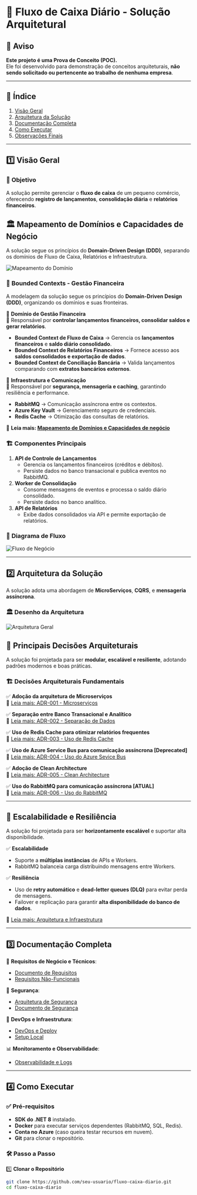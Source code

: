 # 📌 Fluxo de Caixa Diário - Solução Arquitetural

## 🚨 Aviso

**Este projeto é uma Prova de Conceito (POC).**  
Ele foi desenvolvido para demonstração de conceitos arquiteturais, **não sendo solicitado ou pertencente ao trabalho de nenhuma empresa**.

---

## 📖 Índice
1. [Visão Geral](#1-visão-geral)
2. [Arquitetura da Solução](#2-arquitetura-da-solução)
3. [Documentação Completa](#3-documentação-completa)
4. [Como Executar](#4-como-executar)
5. [Observações Finais](#5-observações-finais)

---

## 1️⃣ **Visão Geral**

### 🎯 **Objetivo**
A solução permite gerenciar o **fluxo de caixa** de um pequeno comércio, oferecendo **registro de lançamentos**, **consolidação diária** e **relatórios financeiros**.

## 🏛 Mapeamento de Domínios e Capacidades de Negócio

A solução segue os princípios do **Domain-Driven Design (DDD)**, separando os domínios de Fluxo de Caixa, Relatórios e Infraestrutura.

![Mapeamento do Domínio](./docs/images/dominio-bounded-contexts.png)

### 📌 **Bounded Contexts - Gestão Financeira**
A modelagem da solução segue os princípios do **Domain-Driven Design (DDD)**, organizando os domínios e suas fronteiras.

🔹 **Domínio de Gestão Financeira**  
📌 Responsável por **controlar lançamentos financeiros, consolidar saldos e gerar relatórios**.  
- **Bounded Context de Fluxo de Caixa** → Gerencia os **lançamentos financeiros** e **saldo diário consolidado**.  
- **Bounded Context de Relatórios Financeiros** → Fornece acesso aos **saldos consolidados e exportação de dados**.  
- **Bounded Context de Conciliação Bancária** → Valida lançamentos comparando com **extratos bancários externos**.  

🔹 **Infraestrutura e Comunicação**  
📌 Responsável por **segurança, mensageria e caching**, garantindo resiliência e performance.  
- **RabbitMQ** → Comunicação assíncrona entre os contextos.  
- **Azure Key Vault** → Gerenciamento seguro de credenciais.  
- **Redis Cache** → Otimização das consultas de relatórios.  

📄 **Leia mais: [Mapeamento de Domínios e Capacidades de negócio](./docs/requisitos/MapeamentoDominios.md)**  



### 🏗 **Componentes Principais**
1. **API de Controle de Lançamentos**  
   - Gerencia os lançamentos financeiros (créditos e débitos).  
   - Persiste dados no banco transacional e publica eventos no RabbitMQ.  
2. **Worker de Consolidação**  
   - Consome mensagens de eventos e processa o saldo diário consolidado.  
   - Persiste dados no banco analítico.  
3. **API de Relatórios**  
   - Exibe dados consolidados via API e permite exportação de relatórios.

### 🔄 **Diagrama de Fluxo**
![Fluxo de Negócio](./docs/images/fluxodenegocio.png)

---

## 2️⃣ **Arquitetura da Solução**

A solução adota uma abordagem de **MicroServiços**, **CQRS**, e **mensageria assíncrona**.

### 🏛 **Desenho da Arquitetura**
![Arquitetura Geral](./docs/images/diagramasolucao.png)

## 🔹 Principais Decisões Arquiteturais

A solução foi projetada para ser **modular, escalável e resiliente**, adotando padrões modernos e boas práticas.

### 🏗 **Decisões Arquiteturais Fundamentais**
✅ **Adoção da arquitetura de Microserviços**  
📄 [Leia mais: ADR-001 - Microserviços](./docs/adrs/ADR-001-Decisao-Adotar-Microservicos.md)

✅ **Separação entre Banco Transacional e Analítico**  
📄 [Leia mais: ADR-002 - Separação de Dados](./docs/adrs/ADR-002-Separacao-Dados-Transacional-e-Analitico.md)

✅ **Uso de Redis Cache para otimizar relatórios frequentes**  
📄 [Leia mais: ADR-003 - Uso de Redis Cache](./docs/adrs/ADR-003-Decisao-Sobre-Cache-Para-Relatorios-Diarios.md)

✅ **Uso de Azure Service Bus para comunicação assíncrona [Deprecated]**  
📄 [Leia mais: ADR-004 - Uso do Azure Sevice Bus](./docs/adrs/ADR-004-Decisao-Sobre-Azure-Service-Bus.md)

✅ **Adoção de Clean Architecture**  
📄 [Leia mais: ADR-005 - Clean Architecture](./docs/adrs/ADR-005-Decisao-Sobre-Adocao-CleanArchtecture.md)

✅ **Uso do RabbitMQ para comunicação assíncrona [ATUAL]**  
📄 [Leia mais: ADR-006 - Uso do RabbitMQ](./docs/adrs/ADR-006-Decisao-Usar-RabbitMQ.md)



---

## 🚀 **Escalabilidade e Resiliência**

A solução foi projetada para ser **horizontamente escalável** e suportar alta disponibilidade.

✅ **Escalabilidade**  
- Suporte a **múltiplas instâncias** de APIs e Workers.  
- RabbitMQ balanceia carga distribuindo mensagens entre Workers.  

✅ **Resiliência**  
- Uso de **retry automático** e **dead-letter queues (DLQ)** para evitar perda de mensagens.  
- Failover e replicação para garantir **alta disponibilidade do banco de dados**.  

📄 [Leia mais: Arquitetura e Infraestrutura](./docs/arquitetura/arquitetura-geral.md)


---

## 3️⃣ **Documentação Completa**

📌 **Requisitos de Negócio e Técnicos**:
- [Documento de Requisitos](./docs/requisitos/documentorequisitos.md)  
- [Requisitos Não-Funcionais](./docs/requisitos/naofuncionais/requisitos-nao-funcionais.md)  

🔐 **Segurança**:
- [Arquitetura de Segurança](./docs/arquitetura/arquitetura-seguranca.md)  
- [Documento de Segurança](./docs/requisitos/naofuncionais/seguranca.md)  


🚀 **DevOps e Infraestrutura**:
- [DevOps e Deploy](./docs/devops/devops-deploy.md)  
- [Setup Local](./docs/setup/setup-local.md)  

📊 **Monitoramento e Observabilidade**:
- [Observabilidade e Logs](./docs/requisitos/Observabilidade.md)  

---

## 4️⃣ **Como Executar**

### ✅ **Pré-requisitos**
- **SDK do .NET 8** instalado.
- **Docker** para executar serviços dependentes (RabbitMQ, SQL, Redis).
- **Conta no Azure** (caso queira testar recursos em nuvem).
- **Git** para clonar o repositório.

### 🛠 **Passo a Passo**

1️⃣ **Clonar o Repositório**
```bash
git clone https://github.com/seu-usuario/fluxo-caixa-diario.git
cd fluxo-caixa-diario
